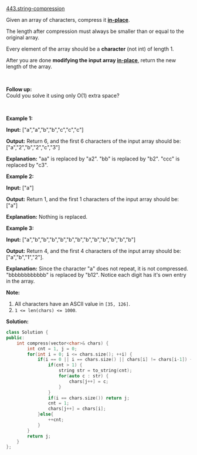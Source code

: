 [443.string-compression](https://leetcode.com/problems/string-compression/)  

Given an array of characters, compress it [**in-place**](https://en.wikipedia.org/wiki/In-place_algorithm).

The length after compression must always be smaller than or equal to the original array.

Every element of the array should be a **character** (not int) of length 1.

After you are done **modifying the input array [in-place](https://en.wikipedia.org/wiki/In-place_algorithm)**, return the new length of the array.

 

**Follow up:**  
Could you solve it using only O(1) extra space?

 

**Example 1:**

**Input:**
\["a","a","b","b","c","c","c"\]

**Output:**
Return 6, and the first 6 characters of the input array should be: \["a","2","b","2","c","3"\]

**Explanation:**
"aa" is replaced by "a2". "bb" is replaced by "b2". "ccc" is replaced by "c3".

**Example 2:**

**Input:**
\["a"\]

**Output:**
Return 1, and the first 1 characters of the input array should be: \["a"\]

**Explanation:**
Nothing is replaced.

**Example 3:**

**Input:**
\["a","b","b","b","b","b","b","b","b","b","b","b","b"\]

**Output:**
Return 4, and the first 4 characters of the input array should be: \["a","b","1","2"\].

**Explanation:**
Since the character "a" does not repeat, it is not compressed. "bbbbbbbbbbbb" is replaced by "b12".
Notice each digit has it's own entry in the array.

**Note:**

1.  All characters have an ASCII value in `[35, 126]`.
2.  `1 <= len(chars) <= 1000`.  



**Solution:**  

```cpp
class Solution {
public:
    int compress(vector<char>& chars) {
        int cnt = 1, j = 0;
        for(int i = 0; i <= chars.size(); ++i) {
            if(i == 0 || i == chars.size() || chars[i] != chars[i-1]) {
                if(cnt > 1) {
                    string str = to_string(cnt);
                    for(auto c : str) {
                        chars[j++] = c;
                    }
                }
                if(i == chars.size()) return j;
                cnt = 1;
                chars[j++] = chars[i];
            }else{
                ++cnt;
            }
        }
        return j;
    }
};
```
      